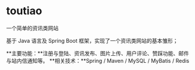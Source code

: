 # toutiao

一个简单的资讯类网站

基于 Java 语言及 Spring Boot 框架，实现了一个资讯类网站的基本雏形；

**主要功能：**注册与登陆、资讯发布、图片上传、用户评论、赞踩功能、邮件与站内信通知等。
**相关技术：**Spring / Maven / MySQL / MyBatis / Redis
